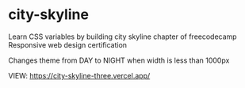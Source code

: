 # city-skyline
Learn CSS variables by building city skyline chapter of freecodecamp Responsive web design certification

Changes theme from DAY to NIGHT when width is less than 1000px

VIEW: https://city-skyline-three.vercel.app/
